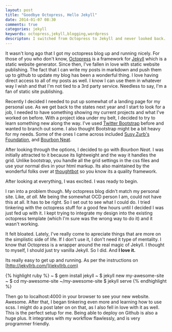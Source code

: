```yaml
---
layout: post
title: "Goodbye Octopress, Hello Jekyll"
date: 2014-01-07 08:30
comments: true
categories: jekyll
keywords: octopress,jekyll,blogging,wordpress
descripton: I switched from Octopress to Jekyll and never looked back.
---
```


It wasn't long ago that I got my octopress blog up and running nicely. For those of you who don't know, [Octopress](www.octopress.org) is a framework for [Jekyll](www.jekyllrb.com) which is a static website generator. Since then, I've fallen in love with static website publishing. The fact that I can write my posts in markdown and push them up to github to update my blog has been a wonderful thing. I love having direct access to all of my posts as well. I know I can use them in whatever way I wish and that I'm not tied to a 3rd party service. Needless to say, I'm a fan of static site publishing.

Recently I decided I needed to put up somewhat of a landing page for my personal use. As we get back to the states next year and I start to look for a job, I needed to have something showing my current projects and what I've worked on before. With a project idea under my belt, I decided to try to learn something new along the way. I've used [Twitter Bootstrap](getbootstrap.com) before and wanted to branch out some. I also thought Bootstrap might be a bit heavy for my needs. Some of the ones I came across included [Susy](susy.oddbird.net),[Zurb's Foundation](foundation.zurb.com), and [Bourbon Neat](neat.bourbon.io). 

After looking through the options, I decided to go with _Bourbon Neat_. I was initially attracted to it because its lightweight and the way it handles the grid. Unlike bootstrap, you handle all the grid settings in the css files and use your normal divs in your html markup. Its also maintained by the wonderful folks over at [thoughtbot](thoughbot.com) so you know its a quality framework.

After looking at everything, I was excited. I was ready to begin.

I ran into a problem though. My octopress blog didn't match my personal site. Like, *at all*. Me being the somewhat OCD person I am, could not have this at all. It has to be right. So I set out to see what I could do. I tried tinkering with the octopress stuff for a good few hours until I decided I was just fed up with it. I kept trying to integrate my design into the existing octopress template (which I'm sure was the wrong way to do it) and it wasn't working. 

It felt bloated. Lately, I've really come to apreciate things that are more on the simplistic side of life. If I don't use it, I don't need it type of mentality. I know that Octopress is a wrapper around the real magic of Jekyll. I thought to myself, I should just try vanilla Jekyll. So I did. And **I love it.**

Its really easy to get up and running. As per the instructions on [http://jekyllrb.com/](jekyllrb.com)

{% highlight ruby %}
~ $ gem install jekyll
~ $ jekyll new my-awesome-site
~ $ cd my-awesome-site
~/my-awesome-site $ jekyll serve
{% endhighlight %}


Then go to localhost:4000 in your browser to see your new website. Awesome. After that, I began tinkering even more and learning how to use scss. I might do a post later on on that, as I also fell in love with it as well. This is the perfect setup for me. Being able to deploy on Github is also a huge plus. It integrates with my workflow flawlessly, and is very programmer friendly.